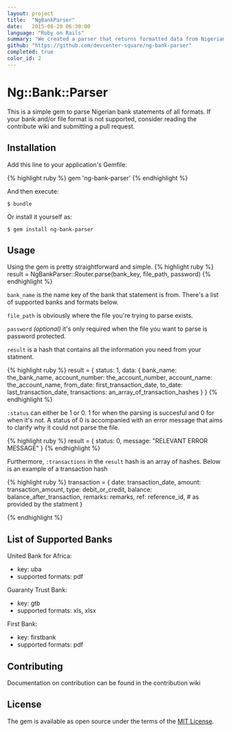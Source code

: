 ```yaml
---
layout: project
title:  "NgBankParser"
date:   2015-08-20 06:30:00
language: "Ruby on Rails"
summary: "We created a parser that returns formatted data from Nigerian bank statements"
github: "https://github.com/devcenter-square/ng-bank-parser"
completed: true
color_id: 2
---
```


# Ng::Bank::Parser

This is a simple gem to parse Nigerian bank statements of all formats. If your bank and/or file format is not supported, consider reading the contribute wiki and submitting a pull request.

## Installation

Add this line to your application's Gemfile:

{% highlight ruby %}
gem 'ng-bank-parser'
{% endhighlight %}

And then execute:

    $ bundle

Or install it yourself as:

    $ gem install ng-bank-parser

## Usage

Using the gem is pretty straightforward and simple.
{% highlight ruby %}
result = NgBankParser::Router.parse(bank_key, file_path, password)
{% endhighlight %}

`bank_name` is the name key of the bank that statement is from. There's a list of supported banks and formats below.

`file_path` is obviously where the file you're trying to parse exists.

`password` *(optional)* it's only required when the file you want to parse is password protected.

`result` is a hash that contains all the information you need from your statment.

{% highlight ruby %}
result = {
    status: 1,
    data: {
        bank_name: the_bank_name,
        account_number: the_account_number,
        account_name: the_account_name,
        from_date: first_transaction_date,
        to_date: last_transaction_date,
        transactions: an_array_of_transaction_hashes
    }
}
{% endhighlight %}

`:status` can either be 1 or 0. 1 for when the parsing is succesful and 0 for when it's not. A status of 0 is accompanied with an error message that aims to clarify why it could not parse the file.

{% highlight ruby %}
result = {
    status: 0,
    message: "RELEVANT ERROR MESSAGE"
}
{% endhighlight %}

Furthermore, `:transactions` in the `result` hash is an array of hashes. Below is an example of a transaction hash

{% highlight ruby %}
transaction = {
    date: transaction_date,
    amount: transaction_amount,
    type: debit_or_credit,
    balance: balance_after_transaction,
    remarks: remarks,
    ref: reference_id, # as provided by the statment
}
    
{% endhighlight %}

## List of Supported Banks

United Bank for Africa: 
- key: uba
- supported formats: pdf

Guaranty Trust Bank: 
- key: gtb
- supported formats: xls, xlsx
    
First Bank: 
- key: firstbank
- supported formats: pdf

## Contributing

Documentation on contribution can be found in the contribution wiki

## License

The gem is available as open source under the terms of the [MIT License](http://opensource.org/licenses/MIT).


